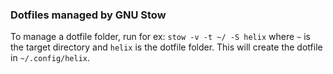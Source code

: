 ### Dotfiles managed by GNU Stow

To manage a dotfile folder, run for ex:
`stow -v -t ~/ -S helix`
where `~` is the target directory and `helix` is the dotfile folder.
This will create the dotfile in `~/.config/helix`.